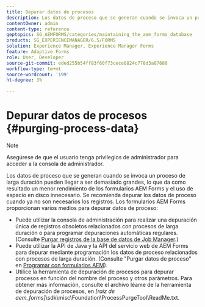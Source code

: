 ```yaml
---
title: Depurar datos de procesos
description: Los datos de proceso que se generan cuando se invoca un proceso de larga duración pueden llegar a ser demasiado grandes, lo que da como resultado un menor rendimiento de los formularios AEM Forms y el uso de espacio en disco innecesario. Consulte cómo puede depurar datos de proceso.
contentOwner: admin
content-type: reference
geptopics: SG_AEMFORMS/categories/maintaining_the_aem_forms_database
products: SG_EXPERIENCEMANAGER/6.5/FORMS
solution: Experience Manager, Experience Manager Forms
feature: Adaptive Forms
role: User, Developer
source-git-commit: eded255b54ff83f60f73cece8824c778d3a87680
workflow-type: tm+mt
source-wordcount: '199'
ht-degree: 3%

---
```


# Depurar datos de procesos {#purging-process-data}

>[!NOTE]
> 
> Asegúrese de que el usuario tenga privilegios de administrador para acceder a la consola de administrador.

Los datos de proceso que se generan cuando se invoca un proceso de larga duración pueden llegar a ser demasiado grandes, lo que da como resultado un menor rendimiento de los formularios AEM Forms y el uso de espacio en disco innecesario. Se recomienda depurar los datos de proceso cuando ya no son necesarios los registros. Los formularios AEM Forms proporcionan varios medios para depurar datos de proceso:

* Puede utilizar la consola de administración para realizar una depuración única de registros obsoletos relacionados con procesos de larga duración o para programar depuraciones automáticas regulares. (Consulte [Purgar registros de la base de datos de Job Manager](/help/forms/using/admin-help/purge-records-job-manager-database.md#purge-records-from-the-job-manager-database).)
* Puede utilizar la API de Java y la API del servicio web de AEM Forms para depurar mediante programación los datos de proceso relacionados con procesos de larga duración. (Consulte &quot;Purgar datos de proceso&quot; en [Programar con formularios AEM](https://www.adobe.com/go/learn_aemforms_programming_63)).
* Utilice la herramienta de depuración de procesos para depurar procesos en función del nombre del proceso y otros parámetros. Para obtener más información, consulte el archivo léame de la herramienta de depuración de procesos, en *[raíz de aem_forms]*\sdk\misc\Foundation\ProcessPurgeTool\ReadMe.txt.
